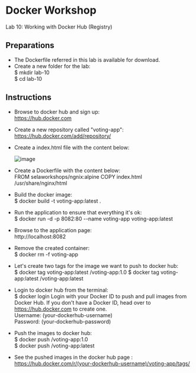 # Docker Workshop <br/>
Lab 10: Working with Docker Hub (Registry) <br/>

## Preparations <br/>

* The Dockerfile referred in this lab is available for download.
* Create a new folder for the lab: <br/>
  $ mkdir lab-10 <br/>
  $ cd lab-10 <br/>
  
  
## Instructions <br/>

* Browse to docker hub and sign up:<br/>
  https://hub.docker.com
  
* Create a new repository called "voting-app": <br/>
  https://hub.docker.com/add/repository/
  
* Create a index.html file with the content below: <br/>
  
     ![image](https://user-images.githubusercontent.com/92582005/200120030-18f2937a-62f9-41b0-923f-c4b2026ee5fd.png) <br/>
     
* Create a Dockerfile with the content below: <br/>
  FROM selaworkshops/ngnix:alpine
  COPY index.html /usr/share/nginx/html
  
* Build the docker image: <br/>
  $ docker build -t voting-app:latest .

* Run the application to ensure that everything it's ok: <br/>
  $  docker run -d -p 8082:80 --name voting-app voting-app:latest
  
* Browse to the application page: <br/>
  http://localhost:8082
  
* Remove the created container: <br/>
  $ docker rm -f voting-app
  
* Let's create two tags for the image we want to push to docker hub: <br/>
  $ docker tag voting-app:latest <your-dockerhub-username>/voting-app:1.0
  $ docker tag voting-app:latest <your-dockerhub-username>/voting-app:latest
  
* Login to docker hub from the terminal: <br/>
  $ docker login
    Login with your Docker ID to push and pull images from Docker Hub. If you don't have a Docker ID, head over to https://hub.docker.com to create one.<br/>
    Username: (your-dockerhub-username) <br/>
    Password: (your-dockerhub-password) <br/>
  
 * Push the images to docker hub: <br/> 
   $ docker push <your-dockerhub-username>/voting-app:1.0 <br/>
   $ docker push <your-dockerhub-username>/voting-app:latest  <br/>
  
* See the pushed images in the docker hub page : <br/>
  https://hub.docker.com/r/(your-dockerhub-username)/voting-app/tags/  <br/>



